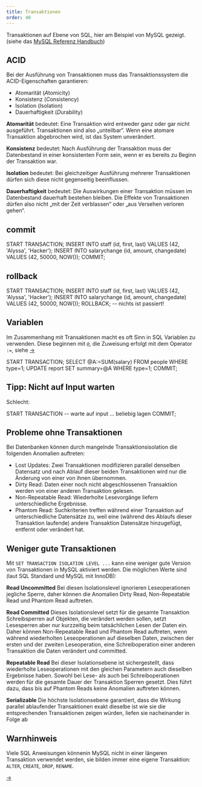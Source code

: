```yaml
---
title: Transaktionen
order: 40
---
```


<script>document.location="/php-db-optimierung/transactionen/";</script>

Transaktionen auf Ebene von SQL, hier am Beispiel von MySQL gezeigt.
(siehe das [MySQL Referenz Handbuch](http://dev.mysql.com/doc/refman/5.1/de/commit.html))

## ACID


Bei der Ausführung von Transaktionen muss das Transaktionssystem die ACID-Eigenschaften garantieren:

* Atomarität (*A*tomicity)
* Konsistenz (*C*onsistency) 
* Isolation (*I*solation)
* Dauerhaftigkeit (*D*urability) 

**Atomarität** bedeutet: Eine Transaktion wird entweder ganz oder gar nicht ausgeführt. 
Transaktionen sind also „unteilbar“. Wenn eine atomare Transaktion abgebrochen wird, ist das System unverändert.

**Konsistenz** bedeutet:
Nach Ausführung der Transaktion muss der Datenbestand in einer konsistenten Form sein, 
wenn er es bereits zu Beginn der Transaktion war.

**Isolation** bedeutet: Bei gleichzeitiger Ausführung mehrerer 
Transaktionen dürfen sich diese nicht gegenseitig beeinflussen.

**Dauerhaftigkeit** bedeutet:
Die Auswirkungen einer Transaktion müssen im Datenbestand dauerhaft bestehen bleiben.  Die Effekte von Transaktionen dürfen also nicht „mit der Zeit verblassen“ oder „aus Versehen verloren gehen“. 


## commit

<sql caption="Beispiel für eine Transaktion in MySQL, die zwei Einfüge-Operationen zusammenfasst">
START TRANSACTION;
INSERT INTO staff (id, first, last) 
  VALUES (42, 'Alyssa', 'Hacker');
INSERT INTO salarychange (id, amount, changedate) 
  VALUES (42, 50000, NOW());
COMMIT;
</sql>

## rollback

<sql caption="Beispiel für eine Transaktion in MySQL und zurück-gerollt wird">
START TRANSACTION;
INSERT INTO staff (id, first, last) 
  VALUES (42, 'Alyssa', 'Hacker');
INSERT INTO salarychange (id, amount, changedate) 
  VALUES (42, 50000, NOW());
ROLLBACK;
-- nichts ist passiert!
</sql>

## Variablen

Im Zusammenhang mit Transaktionen macht es oft Sinn
in SQL Variablen zu verwenden. Diese beginnen mit `@`,
die Zuweisung erfolgt mit dem Operator `:=`, siehe [&rarr;](http://dev.mysql.com/doc/refman/5.6/en/user-variables.html)

<sql>
START TRANSACTION;
SELECT @A:=SUM(salary) FROM people WHERE type=1;
UPDATE report SET summary=@A WHERE type=1;
COMMIT;
</sql>


## Tipp: Nicht auf Input warten

Schlecht: 

<sql>
START TRANSACTION
-- warte auf input ... beliebig lagen
COMMIT;
</sql>

## Probleme ohne Transaktionen

Bei Datenbanken können durch mangelnde Transaktionsisolation 
die folgenden Anomalien auftreten:

* Lost Updates: Zwei Transaktionen modifizieren parallel denselben Datensatz und nach Ablauf dieser beiden Transaktionen wird nur die Änderung von einer von ihnen übernommen.
* Dirty Read: Daten einer noch nicht abgeschlossenen Transaktion werden von einer anderen Transaktion gelesen.
* Non-Repeatable Read: Wiederholte Lesevorgänge liefern unterschiedliche Ergebnisse.
* Phantom Read: Suchkriterien treffen während einer Transaktion auf unterschiedliche Datensätze zu, weil eine (während des Ablaufs dieser Transaktion laufende) andere Transaktion Datensätze hinzugefügt, entfernt oder verändert hat.

## Weniger gute Transaktionen

Mit `SET TRANSACTION ISOLATION LEVEL ...` kann eine weniger gute
Version von Transaktionen in MySQL aktiviert werden.  Die möglichen
Werte sind (laut  SQL Standard und MySQL mit InnoDB):


**Read Uncommitted** Bei diesen Isolationslevel ignorieren Leseoperationen jegliche Sperre, daher können die Anomalien Dirty Read, Non-Repeatable Read und Phantom Read auftreten.

**Read Committed** Dieses Isolationslevel setzt für die gesamte Transaktion Schreibsperren auf Objekten, die verändert werden sollen, setzt Lesesperren aber nur kurzzeitig beim tatsächlichen Lesen der Daten ein. Daher können Non-Repeatable Read und Phantom Read auftreten, wenn während wiederholten Leseoperationen auf dieselben Daten, zwischen der ersten und der zweiten Leseoperation, eine Schreiboperation einer anderen Transaktion die Daten verändert und committed.

**Repeatable Read** Bei dieser Isolationsebene ist sichergestellt, dass wiederholte Leseoperationen mit den gleichen Parametern auch dieselben Ergebnisse haben. Sowohl bei Lese- als auch bei Schreiboperationen werden für die gesamte Dauer der Transaktion Sperren gesetzt. Dies führt dazu, dass bis auf Phantom Reads keine Anomalien auftreten können.

**Serializable** Die höchste Isolationsebene garantiert, dass die Wirkung parallel ablaufender Transaktionen exakt dieselbe ist wie sie die entsprechenden Transaktionen zeigen würden, liefen sie nacheinander in Folge ab

## Warnhinweis

Viele SQL Anweisungen könnenin MySQL nicht in einer längeren Transaktion
verwendet werden, sie bilden immer eine eigene Transaktion: `ALTER`, `CREATE`, `DROP`, `RENAME`.

[&rarr;](http://dev.mysql.com/doc/refman/5.1/de/innodb-implicit-command-or-rollback.html)

